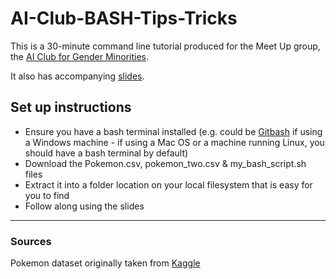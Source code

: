 # AI-Club-BASH-Tips-Tricks

This is a 30-minute command line tutorial produced for the Meet Up group, the [AI Club for Gender Minorities](https://www.meetup.com/ai-club/events/262441143/).

It also has accompanying [slides](https://docs.google.com/presentation/d/1LouUtvsGt6gTE8GnSLFyFCXImih5Dj4Y739G-KTRO3A/edit?usp=sharing).

## Set up instructions
 
 - Ensure you have a bash terminal installed (e.g. could be [Gitbash](https://gitforwindows.org/) if using a Windows machine - if using a Mac OS or a machine running Linux, you should have a bash terminal by default)
 - Download the Pokemon.csv, pokemon_two.csv & my_bash_script.sh files
 - Extract it into a folder location on your local filesystem that is easy for you to find
 - Follow along using the slides


--------------------
### Sources

Pokemon dataset originally taken from [Kaggle](https://www.kaggle.com/abcsds/pokemon/)

